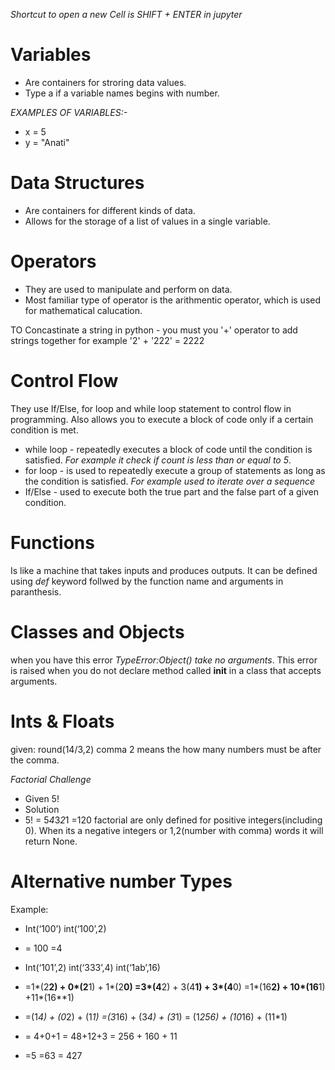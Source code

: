 *Shortcut to open a new Cell is SHIFT + ENTER in jupyter*

# Variables
- Are containers for stroring data values.
- Type a if a variable names begins with number.

*EXAMPLES OF VARIABLES:-*
- x = 5
- y = "Anati"


# Data Structures
- Are containers for different kinds of data. 
- Allows for the storage of a list of values in a single variable.

# Operators
- They are used to manipulate and perform on data.
- Most familiar type of operator is the arithmentic operator, which is used for mathematical calucation.

TO Concastinate a string in python - you must you '+' operator to add strings together for example '2' + '222' = 2222

# Control Flow
They use If/Else, for loop and while loop statement to control flow in programming. Also allows you to execute a block of code only if a certain condition is met.
- while loop - repeatedly executes a block of code until the condition is satisfied. *For example it check if count is less than or equal to 5*.
- for loop -  is used to repeatedly execute a group of statements as long as the condition is satisfied. *For example used to iterate over a sequence*
- If/Else -  used to execute both the true part and the false part of a given condition. 

# Functions
Is like a machine that  takes inputs and produces outputs. It can be defined using *def* keyword follwed by the function name and arguments in paranthesis.

# Classes and Objects
when you have this error *TypeError:Object() take no arguments*. This error is raised when you do not declare method called __init__ in a class that accepts arguments.


# Ints & Floats
given:  round(14/3,2) comma 2 means the how many numbers must be after the comma.

*Factorial Challenge*
- Given 5!
- Solution 
- 5! = 5*4*3*2*1 =120
factorial are only defined for positive integers(including 0). When its a negative integers or 1,2(number with comma) words it will return None.

# Alternative number Types
Example:
- Int(‘100’)		  	int(‘100’,2)
- = 100				      =4
 
- Int(‘101’,2)		                        		int(‘333’,4)		                              		int(‘1ab’,16)
- =1*(2**2) + 0*(2**1) + 1*(2**0)            	=3*(4**2) + 3(4**1) + 3*(4**0)	                	=1*(16**2) + 10*(16**1) +11*(16**1)
- =(1*4) + (0*2) + (1*1)			                =(3*16) + (3*4) + (3*1)		                       	= (1*256) + (10*16) + (11*1)
- = 4+0+1			                              	= 48+12+3			                                   	= 256 + 160 + 11
- =5				                                	=63                                               = 427




